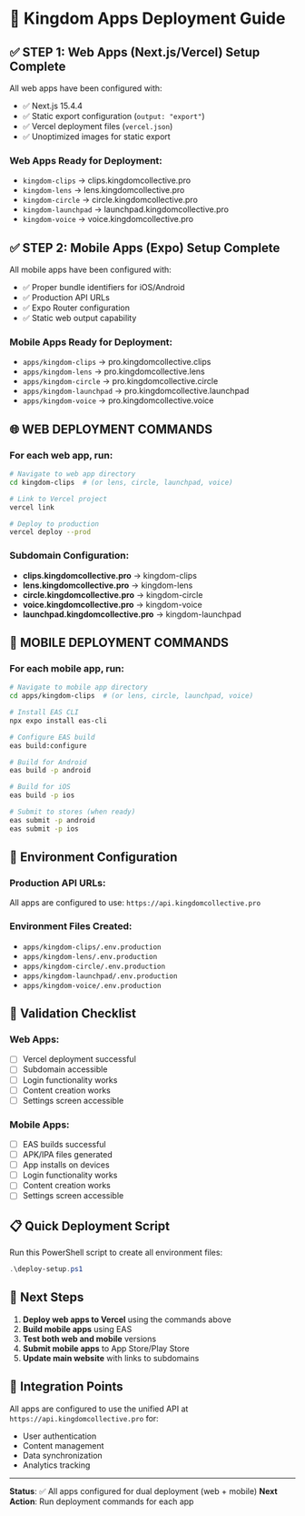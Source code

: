 # 🚀 Kingdom Apps Deployment Guide

## ✅ STEP 1: Web Apps (Next.js/Vercel) Setup Complete

All web apps have been configured with:

- ✅ Next.js 15.4.4
- ✅ Static export configuration (`output: "export"`)
- ✅ Vercel deployment files (`vercel.json`)
- ✅ Unoptimized images for static export

### Web Apps Ready for Deployment:

- `kingdom-clips` → clips.kingdomcollective.pro
- `kingdom-lens` → lens.kingdomcollective.pro
- `kingdom-circle` → circle.kingdomcollective.pro
- `kingdom-launchpad` → launchpad.kingdomcollective.pro
- `kingdom-voice` → voice.kingdomcollective.pro

## ✅ STEP 2: Mobile Apps (Expo) Setup Complete

All mobile apps have been configured with:

- ✅ Proper bundle identifiers for iOS/Android
- ✅ Production API URLs
- ✅ Expo Router configuration
- ✅ Static web output capability

### Mobile Apps Ready for Deployment:

- `apps/kingdom-clips` → pro.kingdomcollective.clips
- `apps/kingdom-lens` → pro.kingdomcollective.lens
- `apps/kingdom-circle` → pro.kingdomcollective.circle
- `apps/kingdom-launchpad` → pro.kingdomcollective.launchpad
- `apps/kingdom-voice` → pro.kingdomcollective.voice

## 🌐 WEB DEPLOYMENT COMMANDS

### For each web app, run:

```bash
# Navigate to web app directory
cd kingdom-clips  # (or lens, circle, launchpad, voice)

# Link to Vercel project
vercel link

# Deploy to production
vercel deploy --prod
```

### Subdomain Configuration:

- **clips.kingdomcollective.pro** → kingdom-clips
- **lens.kingdomcollective.pro** → kingdom-lens
- **circle.kingdomcollective.pro** → kingdom-circle
- **voice.kingdomcollective.pro** → kingdom-voice
- **launchpad.kingdomcollective.pro** → kingdom-launchpad

## 📱 MOBILE DEPLOYMENT COMMANDS

### For each mobile app, run:

```bash
# Navigate to mobile app directory
cd apps/kingdom-clips  # (or lens, circle, launchpad, voice)

# Install EAS CLI
npx expo install eas-cli

# Configure EAS build
eas build:configure

# Build for Android
eas build -p android

# Build for iOS
eas build -p ios

# Submit to stores (when ready)
eas submit -p android
eas submit -p ios
```

## 🔧 Environment Configuration

### Production API URLs:

All apps are configured to use: `https://api.kingdomcollective.pro`

### Environment Files Created:

- `apps/kingdom-clips/.env.production`
- `apps/kingdom-lens/.env.production`
- `apps/kingdom-circle/.env.production`
- `apps/kingdom-launchpad/.env.production`
- `apps/kingdom-voice/.env.production`

## 🧪 Validation Checklist

### Web Apps:

- [ ] Vercel deployment successful
- [ ] Subdomain accessible
- [ ] Login functionality works
- [ ] Content creation works
- [ ] Settings screen accessible

### Mobile Apps:

- [ ] EAS builds successful
- [ ] APK/IPA files generated
- [ ] App installs on devices
- [ ] Login functionality works
- [ ] Content creation works
- [ ] Settings screen accessible

## 📋 Quick Deployment Script

Run this PowerShell script to create all environment files:

```powershell
.\deploy-setup.ps1
```

## 🎯 Next Steps

1. **Deploy web apps to Vercel** using the commands above
2. **Build mobile apps** using EAS
3. **Test both web and mobile** versions
4. **Submit mobile apps** to App Store/Play Store
5. **Update main website** with links to subdomains

## 🔗 Integration Points

All apps are configured to use the unified API at `https://api.kingdomcollective.pro` for:

- User authentication
- Content management
- Data synchronization
- Analytics tracking

---

**Status**: ✅ All apps configured for dual deployment (web + mobile)
**Next Action**: Run deployment commands for each app
